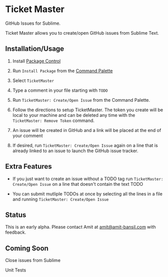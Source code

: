 # Ticket Master

GitHub Issues for Sublime.

Ticket Master allows you to create/open GitHub issues from Sublime Text.

## Installation/Usage

 1. Install [Package Control](https://sublime.wbond.net/installation)

 1. Run `Install Package` from the [Command Palette](http://sublime-text-unofficial-documentation.readthedocs.org/en/latest/reference/command_palette.html)

 1. Select `TicketMaster`

 1. Type a comment in your file starting with `TODO`

 1. Run `TicketMaster: Create/Open Issue` from the Command Palette.

 1. Follow the directions to setup TicketMaster. The token you create will be local to your machine and can be deleted any time with the `TicketMaster: Remove Token` command.

 1. An issue will be created in GitHub and a link will be placed at the end of your comment

 1. If desired, run `TicketMaster: Create/Open Issue` again on a line that is already linked to an issue to launch the GitHub issue tracker.

## Extra Features

 * If you just want to create an issue without a TODO tag run `TicketMaster: Create/Open Issue` on a line that doesn't contain the text TODO

 * You can submit mutliple TODOs at once by selecting all the lines in a file and running `TicketMaster: Create/Open Issue`

## Status

This is an early alpha. Please contact Amit at amit@amit-bansil.com with feedback.

## Coming Soon

Close issues from Sublime

Unit Tests